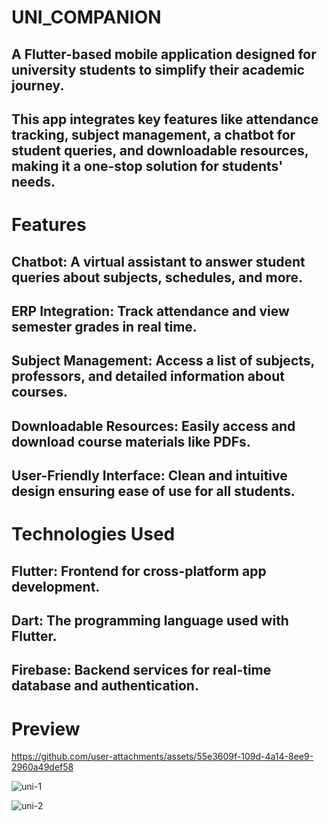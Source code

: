 # UNI_COMPANION

## A Flutter-based mobile application designed for university students to simplify their academic journey. 
## This app integrates key features like attendance tracking, subject management, a chatbot for student queries, and downloadable resources, making it a one-stop solution for students' needs.

# Features
## Chatbot: A virtual assistant to answer student queries about subjects, schedules, and more.
## ERP Integration: Track attendance and view semester grades in real time.
## Subject Management: Access a list of subjects, professors, and detailed information about courses.
## Downloadable Resources: Easily access and download course materials like PDFs.
## User-Friendly Interface: Clean and intuitive design ensuring ease of use for all students.

# Technologies Used
## Flutter: Frontend for cross-platform app development.
## Dart: The programming language used with Flutter.
## Firebase: Backend services for real-time database and authentication.

# Preview


https://github.com/user-attachments/assets/55e3609f-109d-4a14-8ee9-2960a49def58

![uni-1](https://github.com/user-attachments/assets/3c217dc0-db16-4a18-89c6-debf44d5fc1d)

![uni-2](https://github.com/user-attachments/assets/b7f6c8e1-c822-4b2c-b29b-b9628ba761af)



